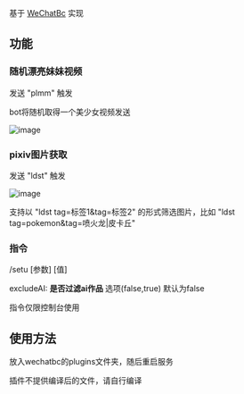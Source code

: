 基于 [WeChatBc](https://github.com/meteorOSS/WeChatBc) 实现

## 功能

### 随机漂亮妹妹视频
发送 "plmm" 触发

bot将随机取得一个美少女视频发送

![image](https://github.com/meteorOSS/WeChatSetu/assets/61687266/67236e40-ecab-40c9-b48f-844fb3dad471)

### pixiv图片获取

发送 "ldst" 触发

![image](https://github.com/meteorOSS/WeChatSetu/assets/61687266/b7357a39-a8a0-49e2-8fa0-e82998517157)

支持以 "ldst tag=标签1&tag=标签2" 的形式筛选图片，比如 "ldst tag=pokemon&tag=喷火龙|皮卡丘"

### 指令

/setu [参数] [值] 

excludeAI: **是否过滤ai作品** 选项(false,true) 默认为false

指令仅限控制台使用


## 使用方法
放入wechatbc的plugins文件夹，随后重启服务

插件不提供编译后的文件，请自行编译
